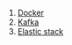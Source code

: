   
  1. [Docker](./Docker/README.md)
  1. [Kafka](./Kafka/Kafka_Intro.md)
  1. [Elastic stack](./Elastic/Elastic_Intro.md)
